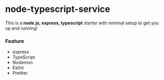 # node-typescript-service

This is a **node.js, express, typescript** starter with minimal setup to get you up and running!

### Feature
* express
* TypeScript
* Nodemon
* Eslint
* Prettier
